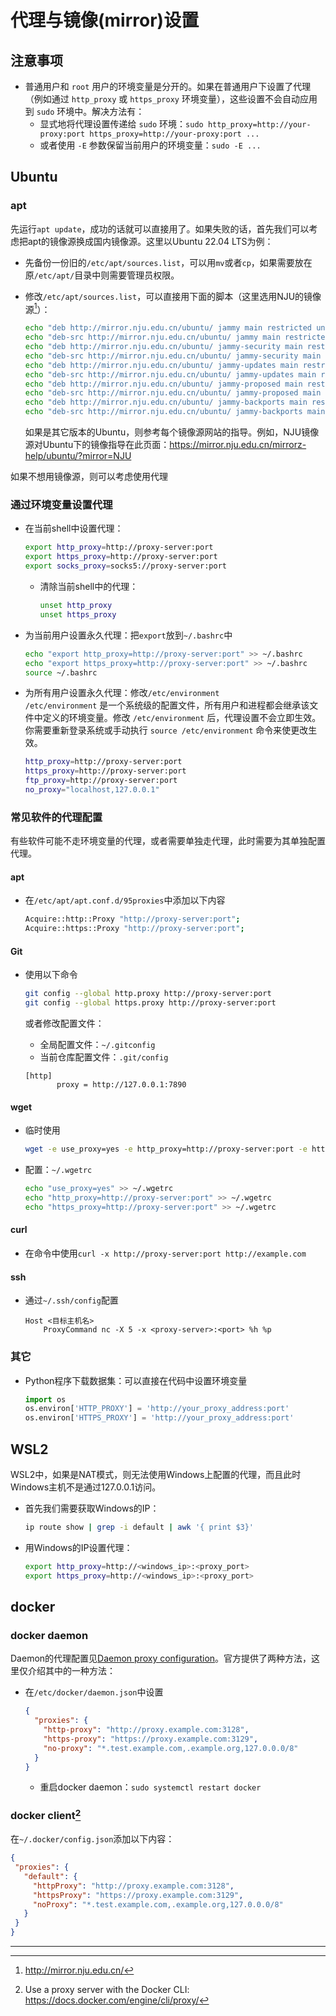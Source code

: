 # 代理与镜像(mirror)设置

## 注意事项
- 普通用户和 `root` 用户的环境变量是分开的。如果在普通用户下设置了代理（例如通过 `http_proxy` 或 `https_proxy` 环境变量），这些设置不会自动应用到 `sudo` 环境中。解决方法有：
  - 显式地将代理设置传递给 `sudo` 环境：`sudo http_proxy=http://your-proxy:port https_proxy=http://your-proxy:port ...`
  - 或者使用 `-E` 参数保留当前用户的环境变量：`sudo -E ...`

## Ubuntu

### apt
先运行`apt update`，成功的话就可以直接用了。如果失败的话，首先我们可以考虑把apt的镜像源换成国内镜像源。这里以Ubuntu 22.04 LTS为例：

- 先备份一份旧的`/etc/apt/sources.list`，可以用`mv`或者`cp`，如果需要放在原`/etc/apt/`目录中则需要管理员权限。

- 修改`/etc/apt/sources.list`，可以直接用下面的脚本（这里选用NJU的镜像源[^2]）：

  ```bash
  echo "deb http://mirror.nju.edu.cn/ubuntu/ jammy main restricted universe multiverse"                > /etc/apt/sources.list 
  echo "deb-src http://mirror.nju.edu.cn/ubuntu/ jammy main restricted universe multiverse"           >> /etc/apt/sources.list 
  echo "deb http://mirror.nju.edu.cn/ubuntu/ jammy-security main restricted universe multiverse"      >> /etc/apt/sources.list 
  echo "deb-src http://mirror.nju.edu.cn/ubuntu/ jammy-security main restricted universe multiverse"  >> /etc/apt/sources.list 
  echo "deb http://mirror.nju.edu.cn/ubuntu/ jammy-updates main restricted universe multiverse"       >> /etc/apt/sources.list 
  echo "deb-src http://mirror.nju.edu.cn/ubuntu/ jammy-updates main restricted universe multiverse"   >> /etc/apt/sources.list 
  echo "deb http://mirror.nju.edu.cn/ubuntu/ jammy-proposed main restricted universe multiverse"      >> /etc/apt/sources.list 
  echo "deb-src http://mirror.nju.edu.cn/ubuntu/ jammy-proposed main restricted universe multiverse"  >> /etc/apt/sources.list 
  echo "deb http://mirror.nju.edu.cn/ubuntu/ jammy-backports main restricted universe multiverse"     >> /etc/apt/sources.list 
  echo "deb-src http://mirror.nju.edu.cn/ubuntu/ jammy-backports main restricted universe multiverse" >> /etc/apt/sources.list 
  ```

  如果是其它版本的Ubuntu，则参考每个镜像源网站的指导。例如，NJU镜像源对Ubuntu下的镜像指导在此页面：https://mirror.nju.edu.cn/mirrorz-help/ubuntu/?mirror=NJU

如果不想用镜像源，则可以考虑使用代理

### 通过环境变量设置代理
- 在当前shell中设置代理：
  ```bash
  export http_proxy=http://proxy-server:port
  export https_proxy=http://proxy-server:port
  export socks_proxy=socks5://proxy-server:port
  ```
  - 清除当前shell中的代理：
    ```bash
    unset http_proxy
    unset https_proxy
    ```
  
- 为当前用户设置永久代理：把`export`放到`~/.bashrc`中
  ```bash
  echo "export http_proxy=http://proxy-server:port" >> ~/.bashrc
  echo "export https_proxy=http://proxy-server:port" >> ~/.bashrc
  source ~/.bashrc
  ```
  
- 为所有用户设置永久代理：修改`/etc/environment`<br/>`/etc/environment` 是一个系统级的配置文件，所有用户和进程都会继承该文件中定义的环境变量。修改 `/etc/environment` 后，代理设置不会立即生效。你需要重新登录系统或手动执行 `source /etc/environment` 命令来使更改生效。
  ```bash
  http_proxy=http://proxy-server:port
  https_proxy=http://proxy-server:port
  ftp_proxy=http://proxy-server:port
  no_proxy="localhost,127.0.0.1"
  ```



### 常见软件的代理配置

有些软件可能不走环境变量的代理，或者需要单独走代理，此时需要为其单独配置代理。

#### apt

- 在`/etc/apt/apt.conf.d/95proxies`中添加以下内容

  ```bash
  Acquire::http::Proxy "http://proxy-server:port";
  Acquire::https::Proxy "http://proxy-server:port";
  ```

#### Git

- 使用以下命令

  ```bash
  git config --global http.proxy http://proxy-server:port
  git config --global https.proxy http://proxy-server:port
  ```

  或者修改配置文件：

  - 全局配置文件：`~/.gitconfig`
  - 当前仓库配置文件：`.git/config`

  ```
  [http]
         proxy = http://127.0.0.1:7890
  ```

#### wget

- 临时使用

  ```bash
  wget -e use_proxy=yes -e http_proxy=http://proxy-server:port -e https_proxy=http://proxy-server:port <target_url>
  ```

- 配置：`~/.wgetrc`

  ```bash
  echo "use_proxy=yes" >> ~/.wgetrc
  echo "http_proxy=http://proxy-server:port" >> ~/.wgetrc
  echo "https_proxy=http://proxy-server:port" >> ~/.wgetrc
  ```

#### curl

- 在命令中使用`curl -x http://proxy-server:port http://example.com`

#### ssh

- 通过`~/.ssh/config`配置

  ```
  Host <目标主机名>
      ProxyCommand nc -X 5 -x <proxy-server>:<port> %h %p
  ```

### 其它

- Python程序下载数据集：可以直接在代码中设置环境变量

  ```python
  import os
  os.environ['HTTP_PROXY'] = 'http://your_proxy_address:port'
  os.environ['HTTPS_PROXY'] = 'http://your_proxy_address:port'
  ```

  

## WSL2

WSL2中，如果是NAT模式，则无法使用Windows上配置的代理，而且此时Windows主机不是通过127.0.0.1访问。

- 首先我们需要获取Windows的IP：
  ```bash
  ip route show | grep -i default | awk '{ print $3}'
  ```
- 用Windows的IP设置代理：
  ```bash
  export http_proxy=http://<windows_ip>:<proxy_port>
  export https_proxy=http://<windows_ip>:<proxy_port>
  ```



## docker
### docker daemon

Daemon的代理配置见[Daemon proxy configuration](https://docs.docker.com/engine/daemon/proxy/#daemon-configuration)。官方提供了两种方法，这里仅介绍其中的一种方法：

- 在`/etc/docker/daemon.json`中设置

  ```json
  {
    "proxies": {
      "http-proxy": "http://proxy.example.com:3128",
      "https-proxy": "https://proxy.example.com:3129",
      "no-proxy": "*.test.example.com,.example.org,127.0.0.0/8"
    }
  }
  ```

  - 重启docker daemon：`sudo systemctl restart docker`

### docker client[^1]

在`~/.docker/config.json`添加以下内容：

```json
{
 "proxies": {
   "default": {
     "httpProxy": "http://proxy.example.com:3128",
     "httpsProxy": "https://proxy.example.com:3129",
     "noProxy": "*.test.example.com,.example.org,127.0.0.0/8"
   }
 }
}
```

---
[^1]: Use a proxy server with the Docker CLI: https://docs.docker.com/engine/cli/proxy/

[^2]: http://mirror.nju.edu.cn/
